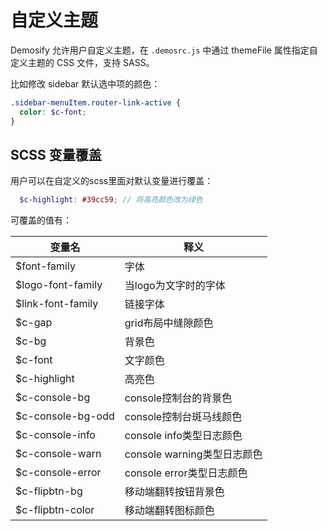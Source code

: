 # 自定义主题

Demosify 允许用户自定义主题，在 `.demosrc.js` 中通过 themeFile 属性指定自定义主题的 CSS 文件，支持 SASS。

比如修改 sidebar 默认选中项的颜色：

```scss
.sidebar-menuItem.router-link-active {
  color: $c-font;
}
```

## SCSS 变量覆盖

用户可以在自定义的scss里面对默认变量进行覆盖：

```scss
  $c-highlight: #39cc59; // 将高亮颜色改为绿色
```

可覆盖的值有： 

|变量名|释义|
|---|---|
|$font-family|字体|
|$logo-font-family|当logo为文字时的字体|
|$link-font-family|链接字体|
|$c-gap|grid布局中缝隙颜色|
|$c-bg|背景色|
|$c-font|文字颜色|
|$c-highlight|高亮色|
|$c-console-bg|console控制台的背景色|
|$c-console-bg-odd|console控制台斑马线颜色|
|$c-console-info|console info类型日志颜色|
|$c-console-warn|console warning类型日志颜色|
|$c-console-error|console error类型日志颜色|
|$c-flipbtn-bg|移动端翻转按钮背景色|
|$c-flipbtn-color|移动端翻转图标颜色|
